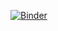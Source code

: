 [![Binder](https://mybinder.org/badge_logo.svg)](https://mybinder.org/v2/gh/jeradmelgard/Johnson_Johnson_Sales/main?urlpath=%2Fdoc%2Ftree%2FProphet.jpynb)
